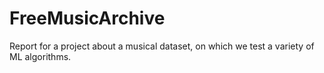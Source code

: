 # FreeMusicArchive
Report for a project about a musical dataset, on which we test a variety of ML algorithms.
